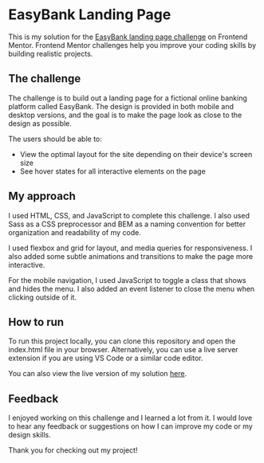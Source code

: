 # EasyBank Landing Page

This is my solution for the [EasyBank landing page challenge](https://www.frontendmentor.io/challenges/easybank-landing-page-WaUhkoDN) on Frontend Mentor. Frontend Mentor challenges help you improve your coding skills by building realistic projects.

## The challenge

The challenge is to build out a landing page for a fictional online banking platform called EasyBank. The design is provided in both mobile and desktop versions, and the goal is to make the page look as close to the design as possible.

The users should be able to:

- View the optimal layout for the site depending on their device's screen size
- See hover states for all interactive elements on the page

## My approach

I used HTML, CSS, and JavaScript to complete this challenge. I also used Sass as a CSS preprocessor and BEM as a naming convention for better organization and readability of my code.

I used flexbox and grid for layout, and media queries for responsiveness. I also added some subtle animations and transitions to make the page more interactive.

For the mobile navigation, I used JavaScript to toggle a class that shows and hides the menu. I also added an event listener to close the menu when clicking outside of it.

## How to run

To run this project locally, you can clone this repository and open the index.html file in your browser. Alternatively, you can use a live server extension if you are using VS Code or a similar code editor.

You can also view the live version of my solution [here](https://roosdy.github.io/easyBank).

## Feedback

I enjoyed working on this challenge and I learned a lot from it. I would love to hear any feedback or suggestions on how I can improve my code or my design skills.

Thank you for checking out my project!
